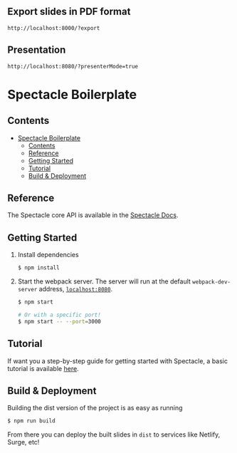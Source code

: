 ## Export slides in PDF format

```
http://localhost:8000/?export
```

## Presentation

```
http://localhost:8080/?presenterMode=true
```

Spectacle Boilerplate
=====================

## Contents

- [Spectacle Boilerplate](#spectacle-boilerplate)
  - [Contents](#contents)
  - [Reference](#reference)
  - [Getting Started](#getting-started)
  - [Tutorial](#tutorial)
  - [Build & Deployment](#build--deployment)

## Reference

The Spectacle core API is available in the [Spectacle Docs](https://github.com/FormidableLabs/spectacle/blob/master/README.md).

## Getting Started

1. Install dependencies

    ```sh
    $ npm install
    ```

2. Start the webpack server. The server will run at the default `webpack-dev-server` address, [`localhost:8080`](http://localhost:8080).

    ```sh
    $ npm start

    # Or with a specific port!
    $ npm start -- --port=3000
    ```

## Tutorial

If want you a step-by-step guide for getting started with Spectacle, a basic tutorial is available [here](https://github.com/FormidableLabs/spectacle/blob/master/docs/tutorial.md).

## Build & Deployment

Building the dist version of the project is as easy as running

```sh
$ npm run build
```

From there you can deploy the built slides  in `dist` to services like Netlify, Surge, etc!
